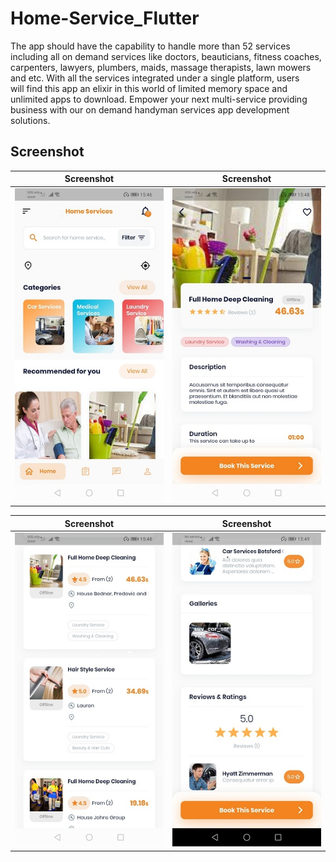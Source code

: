 # Home-Service_Flutter

The app	should	have	the	capability	to	handle	more	than	52 services	including	all	on	demand	services	like	doctors,	beauticians,	fitness	
coaches,	carpenters,	lawyers,	plumbers,	maids,	massage	therapists,	lawn mowers	and	etc.	With	all	the	services	integrated	under	a	single	platform,	users	
will	find	this	app	an	elixir	in	this	world	of	limited memory	space	and	unlimited	apps	to	download.	Empower	your	next	multi-service	providing	
business	with	our	on	demand	handyman	services	app	development	solutions.

## Screenshot

|                Screenshot               | Screenshot |
|:---------------------------------------:|:-------------------------------------:|
| ![screenshot](screens/screens_2.jpg)   | ![screenshot](screens/screens_4.jpg)     |

|                Screenshot               | Screenshot |
|:---------------------------------------:|:-------------------------------------:|
| ![screenshot](screens/screens_3.jpg)   | ![screenshot](screens/screens_1.jpg)     |
